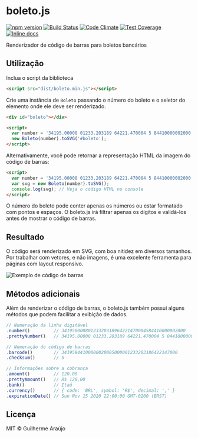 # boleto.js

[![npm version](https://badge.fury.io/js/boleto.js.svg)](https://badge.fury.io/js/boleto.js)
[![Build Status](https://travis-ci.org/guilhermearaujo/boleto.js.svg?branch=master)](https://travis-ci.org/guilhermearaujo/boleto.js)
[![Code Climate](https://codeclimate.com/github/guilhermearaujo/boleto.js/badges/gpa.svg)](https://codeclimate.com/github/guilhermearaujo/boleto.js)
[![Test Coverage](https://codeclimate.com/github/guilhermearaujo/boleto.js/badges/coverage.svg)](https://codeclimate.com/github/guilhermearaujo/boleto.js/coverage)
[![Inline docs](http://inch-ci.org/github/guilhermearaujo/boleto.js.svg?branch=master)](http://inch-ci.org/github/guilhermearaujo/boleto.js)

Renderizador de código de barras para boletos bancários

## Utilização

Inclua o script da biblioteca

```html
<script src="dist/boleto.min.js"></script>
```

Crie uma instância de `Boleto` passando o número do boleto e o seletor do elemento onde ele deve ser renderizado.

```html
<div id="boleto"></div>

<script>
  var number = '34195.00008 01233.203189 64221.470004 5 84410000002000';
  new Boleto(number).toSVG('#boleto');
</script>
```

Alternativamente, você pode retornar a representação HTML da imagem do código de barras:

```html
<script>
  var number = '34195.00008 01233.203189 64221.470004 5 84410000002000';
  var svg = new Boleto(number).toSVG();
  console.log(svg); // Veja o código HTML no console
</script>
```

O número do boleto pode conter apenas os números ou estar formatado com pontos e espaços.
O boleto.js irá filtrar apenas os dígitos e validá-los antes de mostrar o código de barras.

## Resultado

O código será renderizado em SVG, com boa nitidez em diversos tamanhos.
Por trabalhar com vetores, e não imagens, é uma excelente ferramenta para páginas com layout responsivo.

![Exemplo de código de barras](https://cl.ly/0l3s1R3V2A2M/download/Image%202016-07-17%20at%2000.06.46.png)

## Métodos adicionais

Além de renderizar o código de barras, o boleto.js também possui alguns métodos que podem facilitar a exibição de dados.

```javascript
// Numeração da linha digitável
.number()         // 34195000080123320318964221470004584410000002000
.prettyNumber()   // 34195.00008 01233.203189 64221.470004 5 84410000002000

// Numeração do código de barras
.barcode()        // 34195844100000020005000001233203186422147000
.checksum()       // 5

// Informações sobre a cobrança
.amount()         // 120.00
.prettyAmount()   // R$ 120,00
.bank()           // Itaú
.currency()       // { code: 'BRL', symbol: 'R$', decimal: ',' }
.expirationDate() // Sun Nov 15 2020 22:00:00 GMT-0200 (BRST)
```
## Licença

MIT © Guilherme Araújo
